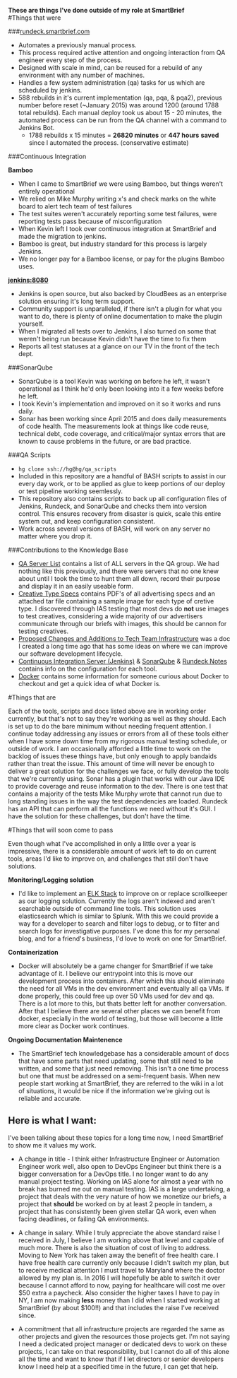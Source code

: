**These are things I've done outside of my role at SmartBrief**  
#Things that were

###[rundeck.smartbrief.com](http://rundeck.smartbrief.com)  

  - Automates a previously manual process.
  - This process required active attention and ongoing interaction from QA engineer every step of the process.
  - Designed with scale in mind, can be reused for a rebuild of any environment with any number of machines.
  - Handles a few system administration (qa) tasks for us which are scheduled by jenkins.
  - 588 rebuilds in it's current implementation (qa, pqa, & pqa2), previous number before reset (~January 2015) was around 1200 (around 1788 total rebuilds). Each manual deploy took us about 15 - 20 minutes, the automated process can be run from the QA channel with a command to Jenkins Bot.  
    - 1788 rebuilds x 15 minutes = **26820 minutes** or **447 hours** **saved** since I automated the process. (conservative estimate)

###Continuous Integration

  **Bamboo**
  - When I came to SmartBrief we were using Bamboo, but things weren't entirely operational
  - We relied on Mike Murphy writing x's and check marks on the white board to alert tech team of test failures
  - The test suites weren't accurately reporting some test failures, were reporting tests pass because of misconfiguration  
  - When Kevin left I took over continuous integration at SmartBrief and made the migration to jenkins.
  - Bamboo is great, but industry standard for this process is largely Jenkins.
  - We no longer pay for a Bamboo license, or pay for the plugins Bamboo uses.  

  [**jenkins:8080**](http://jenkins:8080)
  - Jenkins is open source, but also backed by CloudBees as an enterprise solution ensuring it's long term support.
  - Community support is unparalleled, if there isn't a plugin for what you want to do, there is plenty of online documentation to make the plugin yourself.
  - When I migrated all tests over to Jenkins, I also turned on some that weren't being run because Kevin didn't have the time to fix them
  - Reports all test statuses at a glance on our TV in the front of the tech dept.

###SonarQube

  - SonarQube is a tool Kevin was working on before he left, it wasn't operational as I think he'd only been looking into it a few weeks before he left.
  - I took Kevin's implementation and improved on it so it works and runs daily.
  - Sonar has been working since April 2015 and does daily measurements of code health. The measurements look at things like code reuse, technical debt, code coverage, and critical/major syntax errors that are known to cause problems in the future, or are bad practice.


###QA Scripts  

  - `hg clone ssh://hg@hg/qa_scripts`  
  - Included in this repository are a handful of BASH scripts to assist in our every day work, or to be applied as glue to keep portions of our deploy or test pipeline working seemlessly.
  - This repository also contains scripts to back up all configuration files of Jenkins, Rundeck, and SonarQube and checks them into version control. This ensures recovery from disaster is quick, scale this entire system out, and keep configuration consistent.
  - Work across several versions of BASH, will work on any server no matter where you drop it.

###Contributions to the Knowledge Base

  - [QA Server List](https://wiki.smartbrief.com/display/qa/QA+Server+List) contains a list of ALL servers in the QA group. We had nothing like this previously, and there were servers that no one knew about until I took the time to hunt them all down, record their purpose and display it in an easily useable form.
  - [Creative Type Specs](https://wiki.smartbrief.com/display/qa/Creative+Type+Specs) contains PDF's of all advertising specs and an attached tar file containing a sample image for each type of cretive type. I discovered through IAS testing that most devs do **not** use images to test creatives, considering a wide majority of our advertisers communicate through our briefs with images, this should be cannon for testing creatives.  
  - [Proposed Changes and Additions to Tech Team Infrastructure](https://wiki.smartbrief.com/display/qa/Proposed+Changes+and+Additions+to+Tech+Team+Infrastructure) was a doc I created a long time ago that has some ideas on where we can improve our software development lifecycle.
  - [Continuous Integration Server (Jenkins)](https://wiki.smartbrief.com/pages/viewpage.action?pageId=58885017) & [SonarQube](https://wiki.smartbrief.com/display/dev/SonarQube) & [Rundeck Notes](https://wiki.smartbrief.com/display/sys/Rundeck+Notes) contains info on the configuration for each tool.
  - [Docker](https://wiki.smartbrief.com/display/qa/Docker) contains some information for someone curious about Docker to checkout and get a quick idea of what Docker is.

#Things that are

Each of the tools, scripts and docs listed above are in working order currently, but that's not to say they're working as well as they should. Each is set up to do the bare minimum without needing frequent attention. I continue today addressing any issues or errors from all of these tools either when I have some down time from my rigorous manual testing schedule, or outside of work. I am occasionally afforded a little time to work on the backlog of issues these things have, but only enough to apply bandaids rather than treat the issue. This amount of time will never be enough to deliver a great solution for the challenges we face, or fully develop the tools that we're currently using. Sonar has a plugin that works with our Java IDE to provide coverage and reuse information to the dev. There is one test that contains a majority of the tests Mike Murphy wrote that cannot run due to long standing issues in the way the test dependencies are loaded. Rundeck has an API that can perform all the functions we need without it's GUI. I have the solution for these challenges, but don't have the time.

#Things that will soon come to pass

Even though what I've accomplished in only a little over a year is impressive, there is a considerable amount of work left to do on current tools, areas I'd like to improve on, and challenges that still don't have solutions.  

**Monitoring/Logging solution**

- I'd like to implement an [ELK Stack](https://www.elastic.co/webinars/introduction-elk-stack) to improve on or replace scrollkeeper as our logging solution. Currently the logs aren't indexed and aren't searchable outside of command line tools. This solution uses elasticsearch which is similar to Splunk. With this we could provide a way for a developer to search and filter logs to debug, or to filter and search logs for investigative purposes. I've done this for my personal blog, and for a friend's business, I'd love to work on one for SmartBrief.

**Containerization**  

- Docker will absolutely be a game changer for SmartBrief if we take advantage of it. I believe our entrypoint into this is move our development process into containers. After which this should eliminate the need for all VMs in the dev environment and eventually all qa VMs. If done properly, this could free up over 50 VMs used for dev and qa. There is a lot more to this, but thats better left for another conversation. After that I believe there are several other places we can benefit from docker, especially in the world of testing, but those will become a little more clear as Docker work continues.

**Ongoing Documentation Maintenence**

- The SmartBrief tech knowledgebase has a considerable amount of docs that have some parts that need updating, some that still need to be written, and some that just need removing. This isn't a one time process but one that must be addressed on a semi-frequent basis. When new people start working at SmartBrief, they are referred to the wiki in a lot of situations, it would be nice if the information we're giving out is reliable and accurate.



## Here is what I want:  

I've been talking about these topics for a long time now, I need SmartBrief to show me it values my work.  

- A change in title - I think either Infrastructure Engineer or Automation Engineer work well, also open to DevOps Engineer but think there is a bigger conversation for a DevOps title. I no longer want to do any manual project testing. Working on IAS alone for almost a year with no break has burned me out on manual testing. IAS is a large undertaking, a project that deals with the very nature of how we monetize our briefs, a project that **should** be worked on by at least 2 people in tandem, a project that has consistently been given stellar QA work, even when facing deadlines, or failing QA environments.

- A change in salary. While I truly appreciate the above standard raise I received in July, I believe I am working above that level and capable of much more. There is also the situation of cost of living to address. Moving to New York has taken away the benefit of free health care. I have free health care currently only because I didn't switch my plan, but to receive medical attention I must travel to Maryland where the doctor allowed by my plan is. In 2016 I will hopefully be able to switch it over because I cannot afford to now, paying for healthcare will cost me over $50 extra a paycheck. Also consider the higher taxes I have to pay in NY, I am now making **less** money than I did when I started working at SmartBrief (by about $100!!) and that includes the raise I've received since.

- A commitment that all infrastructure projects are regarded the same as other projects and given the resources those projects get. I'm not saying I need a dedicated project manager or dedicated devs to work on these projects, I can take on that responsibility, but I cannot do all of this alone all the time and want to know that if I let directors or senior developers know I need help at a specified time in the future, I can get that help.

